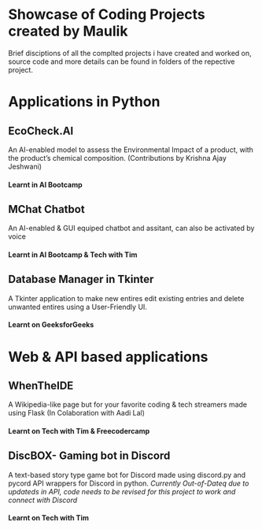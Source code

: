 # Showcase of Coding Projects created by Maulik

Brief disciptions of all the complted projects i have created and worked on, source code and more details can be found in folders of the repective project.

# Applications in Python

## EcoCheck.AI

An AI-enabled model to assess the Environmental Impact of a product, with the product’s chemical composition. (Contributions by Krishna Ajay Jeshwani)

#### Learnt in AI Bootcamp

## MChat Chatbot 

An AI-enabled & GUI equiped chatbot and assitant, can also be activated by voice

#### Learnt in AI Bootcamp & Tech with Tim

## Database Manager in Tkinter

A Tkinter application to make new entires edit existing entries and delete unwanted entires using a User-Friendly UI.

#### Learnt on GeeksforGeeks

# Web & API based applications

## WhenTheIDE

A Wikipedia-like page but for your favorite coding & tech streamers made using Flask (In Colaboration with Aadi Lal)

#### Learnt on Tech with Tim & Freecodercamp

## DiscBOX- Gaming bot in Discord

A text-based story type game bot for Discord made using discord.py and pycord API wrappers for Discord in python.
*Currently Out-of-Dateq due to updateds in API, code needs to be revised for this project to work and connect with Discord*

#### Learnt on Tech with Tim
